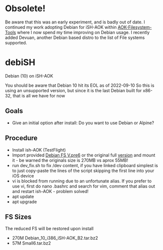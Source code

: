 # Obsolete!

Be aware that this was an early experiment, and is badly out of date.
I continued my work adopting Debian for iSH-AOK within [AOK-Filesystem-Tools](https://github.com/emkey1/AOK-Filesystem-Tools) where I now spend my time improving on Debian usage. I recently added Devuan, another Debian based distro to the list
of File systems supported.

# debiSH
Debian (10) on iSH-AOK

You should be aware that Debian 10 hit its EOL as of 2022-09-10 So this is using an unsupported version, but since it is the last Debian built for x86-32, that is all we have for now

## Goals

- Give an initial option after install: Do you want to use Debian or Alpine?


## Procedure

- Install ish-AOK (TestFlight)
- Import provided [Debian FS V.pre6](https://www.dropbox.com/s/kmsoc4m1xptvnn3/Debian10-ish-p6.tar.bz)
  or the original full [version](https://cdn.discordapp.com/attachments/778618184919285810/1024747602811551826/Debian_10_i386_iSH-AOK_B2.tar.bz2) and mount it - be warned the originals size is 270MB vs aprox 55MB!
- run dev_fix.sh to fix /dev content, if you have linked clipboard simplest is to just copy-paste the lines of the script skipping the first line into your iOS device
- vi is blocked from running due to an unfortunate alias. If you prefer to use vi, first do nano .bashrc and search for vim, comment that alias out and restart ish-AOK - problem solved!
- apt update
- apt upgrade

## FS Sizes

The reduced FS will be restored upon install

- 270M Debian_10_i386_iSH-AOK_B2.tar.bz2
- 57M  Small6.tar.bz2

